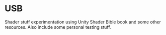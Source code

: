 # USB
Shader stuff experimentation using Unity Shader Bible book and some other resources.
Also include some personal testing stuff.
